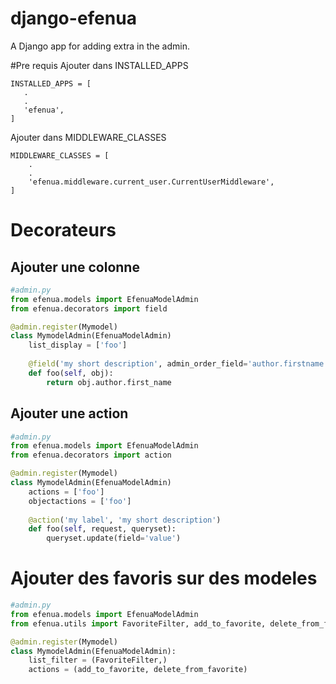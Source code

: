 # django-efenua
A Django app for adding extra in the admin.

#Pre requis
Ajouter dans INSTALLED_APPS
 ```
 INSTALLED_APPS = [
    .
    .
    'efenua',
]
```

Ajouter dans MIDDLEWARE_CLASSES
```
MIDDLEWARE_CLASSES = [
    .
    .
    'efenua.middleware.current_user.CurrentUserMiddleware',
]
```

# Decorateurs

## Ajouter une colonne
```python
#admin.py
from efenua.models import EfenuaModelAdmin
from efenua.decorators import field

@admin.register(Mymodel)
class MymodelAdmin(EfenuaModelAdmin)
    list_display = ['foo']
    
    @field('my short description', admin_order_field='author.firstname', allow_tags=True)
    def foo(self, obj):
        return obj.author.first_name
```

## Ajouter une action
```python
#admin.py
from efenua.models import EfenuaModelAdmin
from efenua.decorators import action

@admin.register(Mymodel)
class MymodelAdmin(EfenuaModelAdmin)
    actions = ['foo']
    objectactions = ['foo']
    
    @action('my label', 'my short description')
    def foo(self, request, queryset):
        queryset.update(field='value')
```

# Ajouter des favoris sur des modeles
```python
#admin.py
from efenua.models import EfenuaModelAdmin
from efenua.utils import FavoriteFilter, add_to_favorite, delete_from_favorite

@admin.register(Mymodel)
class MymodelAdmin(EfenuaModelAdmin):
    list_filter = (FavoriteFilter,)
    actions = (add_to_favorite, delete_from_favorite)
```

